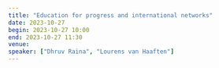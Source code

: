 ```yaml
---
title: "Education for progress and international networks"
date: 2023-10-27
begin: 2023-10-27 10:00
end: 2023-10-27 11:30
venue:
speaker: ["Dhruv Raina", "Lourens van Haaften"]
---
```


